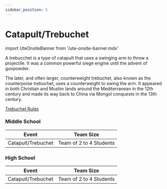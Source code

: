 ```yaml
---
sidebar_position: 5
---
```


# Catapult/Trebuchet

import UteOnsiteBanner from '/ute-onsite-banner.mdx'

<UteOnsiteBanner />

A trebucchet is a type of catapult that uses a swinging arm to throw a projectile. It was a common powerful siege engine until the advent of gunpowder.

The later, and often larger, counterweight trebuchet, also known as the counterpoise trebuchet, uses a counterweight to swing the arm. It appeared in both Christian and Muslim lands around the Mediterranean in the 12th century and made its way back to China via Mongol conquests in the 13th century.

[Trebuchet Rules](https://drive.google.com/file/d/17LQC2Qzu7YsVAwsGrfoBpya_rQPlfMIy/view?usp=sharing)

### Middle School

| Event              | Team Size               |
| ------------------ | ----------------------- |
| Catapult/Trebuchet | Team of 2 to 4 Students |

### High School

| Event              | Team Size               |
| ------------------ | ----------------------- |
| Catapult/Trebuchet | Team of 2 to 4 Students |
